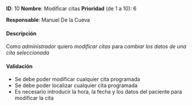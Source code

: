 **ID**: 10
**Nombre**: Modificar citas
**Prioridad** (de 1 a 10): 6

**Responsable**: Manuel De la Cueva

#### Descripción

Como *administrador* quiero *modificar citas* para *cambiar los datos de una cita seleccionada*

#### Validación

* Se debe poder modificar cualquier cita programada
* Se debe poder localizar cualquier cita programada
* Es necesario introducir la hora, la fecha y los datos del paciente para modificar la cita
